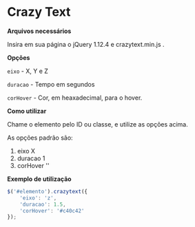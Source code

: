 # Crazy Text

**Arquivos necessários**

Insira em sua página o jQuery 1.12.4 e crazytext.min.js .




**Opções**

`eixo` - X, Y e Z

`duracao` - Tempo em segundos

`corHover` - Cor, em heaxadecimal, para o hover.




**Como utilizar**

Chame o elemento pelo ID ou classe, e utilize as opções acima.

As opções padrão são:

1. eixo X
2. duracao 1
3. corHover ''



**Exemplo de utilização**

```js
$('#elemento').crazytext({
	'eixo': 'z',
	'duracao': 1.5,
	'corHover': '#c40c42'
});
```

